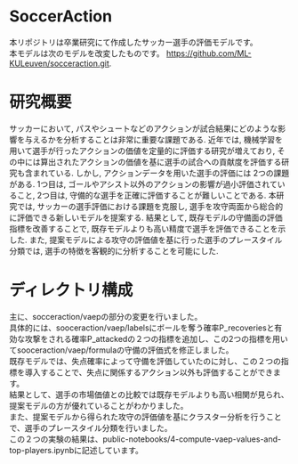 # SoccerAction

本リポジトリは卒業研究にて作成したサッカー選手の評価モデルです。  
本モデルは次のモデルを改変したものです。 https://github.com/ML-KULeuven/socceraction.git.

# 研究概要
サッカーにおいて, パスやシュートなどのアクションが試合結果にどのような影響を与えるかを分析することは非常に重要な課題である. 近年では, 機械学習を用いて選手が行ったアクションの価値を定量的に評価する研究が増えており, その中には算出されたアクションの価値を基に選手の試合への貢献度を評価する研究も含まれている. しかし, アクションデータを用いた選手の評価には 2つの課題がある. 1つ目は, ゴールやアシスト以外のアクションの影響が過小評価されていること, 2つ目は, 守備的な選手を正確に評価することが難しいことである. 本研究では, サッカーの選手評価における課題を克服し, 選手を攻守両面から総合的に評価できる新しいモデルを提案する. 結果として, 既存モデルの守備面の評価指標を改善することで, 既存モデルよりも高い精度で選手を評価できることを示した. また, 提案モデルによる攻守の評価値を基に行った選手のプレースタイル分類では, 選手の特徴を客観的に分析することを可能にした.

# ディレクトリ構成
主に、socceraction/vaepの部分の変更を行いました。  
具体的には、sooceraction/vaep/labelsにボールを奪う確率P_recoveriesと有効な攻撃をされる確率P_attackedの２つの指標を追加し、この2つの指標を用いてsooceraction/vaep/formulaの守備の評価式を修正しました。  
既存モデルでは、失点確率によって守備を評価していたのに対し、この２つの指標を導入することで、失点に関係するアクション以外も評価することができます。  
結果として、選手の市場価値との比較では既存モデルよりも高い相関が見られ、提案モデルの方が優れていることがわかりました。  
また、提案モデルから得られた攻守の評価値を基にクラスター分析を行うことで、選手のプレースタイル分類を行いました。  
この２つの実験の結果は、public-notebooks/4-compute-vaep-values-and-top-players.ipynbに記述しています。
